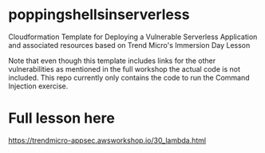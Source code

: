 # poppingshellsinserverless
Cloudformation Template for Deploying a Vulnerable Serverless Application and associated resources based on Trend Micro's Immersion Day Lesson

Note that even though this template includes links for the other vulnerabilities as mentioned in the full workshop the actual code is not included. This repo currently only contains the code to run the Command Injection exercise.

# Full lesson here
https://trendmicro-appsec.awsworkshop.io/30_lambda.html
